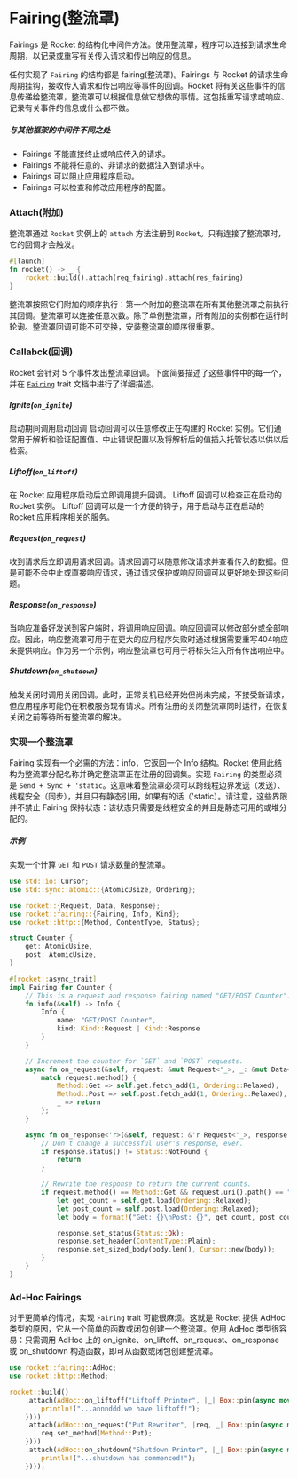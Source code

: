 # Fairing(整流罩)

Fairings 是 Rocket 的结构化中间件方法。使用整流罩，程序可以连接到请求生命周期，以记录或重写有关传入请求和传出响应的信息。

任何实现了 `Fairing` 的结构都是 fairing(整流罩)。Fairings 与 Rocket 的请求生命周期挂钩，接收传入请求和传出响应等事件的回调。Rocket 将有关这些事件的信息传递给整流罩，整流罩可以根据信息做它想做的事情。这包括重写请求或响应、记录有关事件的信息或什么都不做。

##### 与其他框架的中间件不同之处

- Fairings 不能直接终止或响应传入的请求。
- Fairings 不能将任意的、非请求的数据注入到请求中。
- Fairings 可以阻止应用程序启动。
- Fairings 可以检查和修改应用程序的配置。

### Attach(附加)

整流罩通过 `Rocket` 实例上的 `attach` 方法注册到 `Rocket`。只有连接了整流罩时，它的回调才会触发。

```rust
#[launch]
fn rocket() -> _ {
    rocket::build().attach(req_fairing).attach(res_fairing)
}
```

整流罩按照它们附加的顺序执行：第一个附加的整流罩在所有其他整流罩之前执行其回调。整流罩可以连接任意次数。除了单例整流罩，所有附加的实例都在运行时轮询。整流罩回调可能不可交换，安装整流罩的顺序很重要。

### Callabck(回调)

Rocket 会针对 5 个事件发出整流罩回调。下面简要描述了这些事件中的每一个，并在 [`Fairing`](https://api.rocket.rs/v0.5-rc/rocket/fairing/trait.Fairing.html) trait 文档中进行了详细描述。

##### Ignite(`on_ignite`)

启动期间调用启动回调 启动回调可以任意修改正在构建的 Rocket 实例。它们通常用于解析和验证配置值、中止错误配置以及将解析后的值插入托管状态以供以后检索。

##### Liftoff(`on_liftoff`)

在 Rocket 应用程序启动后立即调用提升回调。 Liftoff 回调可以检查正在启动的 Rocket 实例。 Liftoff 回调可以是一个方便的钩子，用于启动与正在启动的 Rocket 应用程序相关的服务。

##### Request(`on_request`)

收到请求后立即调用请求回调。请求回调可以随意修改请求并查看传入的数据。但是可能不会中止或直接响应请求，通过请求保护或响应回调可以更好地处理这些问题。

##### Response(`on_response`)

当响应准备好发送到客户端时，将调用响应回调。响应回调可以修改部分或全部响应。因此，响应整流罩可用于在更大的应用程序失败时通过根据需要重写404响应来提供响应。作为另一个示例，响应整流罩也可用于将标头注入所有传出响应中。

##### Shutdown(`on_shutdown`)

触发关闭时调用关闭回调。此时，正常关机已经开始但尚未完成，不接受新请求，但应用程序可能仍在积极服务现有请求。所有注册的关闭整流罩同时运行，在恢复关闭之前等待所有整流罩的解决。

### 实现一个整流罩

Fairing 实现有一个必需的方法：info，它返回一个 Info 结构。Rocket 使用此结构为整流罩分配名称并确定整流罩正在注册的回调集。实现 `Fairing` 的类型必须是 `Send + Sync + 'static`。这意味着整流罩必须可以跨线程边界发送（发送）、线程安全（同步），并且只有静态引用，如果有的话（'static）。请注意，这些界限并不禁止 Fairing 保持状态：该状态只需要是线程安全的并且是静态可用的或堆分配的。

##### 示例

实现一个计算 `GET` 和 `POST` 请求数量的整流罩。

```rust
use std::io::Cursor;
use std::sync::atomic::{AtomicUsize, Ordering};

use rocket::{Request, Data, Response};
use rocket::fairing::{Fairing, Info, Kind};
use rocket::http::{Method, ContentType, Status};

struct Counter {
    get: AtomicUsize,
    post: AtomicUsize,
}

#[rocket::async_trait]
impl Fairing for Counter {
    // This is a request and response fairing named "GET/POST Counter".
    fn info(&self) -> Info {
        Info {
            name: "GET/POST Counter",
            kind: Kind::Request | Kind::Response
        }
    }

    // Increment the counter for `GET` and `POST` requests.
    async fn on_request(&self, request: &mut Request<'_>, _: &mut Data<'_>) {
        match request.method() {
            Method::Get => self.get.fetch_add(1, Ordering::Relaxed),
            Method::Post => self.post.fetch_add(1, Ordering::Relaxed),
            _ => return
        };
    }

    async fn on_response<'r>(&self, request: &'r Request<'_>, response: &mut Response<'r>) {
        // Don't change a successful user's response, ever.
        if response.status() != Status::NotFound {
            return
        }

        // Rewrite the response to return the current counts.
        if request.method() == Method::Get && request.uri().path() == "/counts" {
            let get_count = self.get.load(Ordering::Relaxed);
            let post_count = self.post.load(Ordering::Relaxed);
            let body = format!("Get: {}\nPost: {}", get_count, post_count);

            response.set_status(Status::Ok);
            response.set_header(ContentType::Plain);
            response.set_sized_body(body.len(), Cursor::new(body));
        }
    }
}
```

### Ad-Hoc Fairings

对于更简单的情况，实现 `Fairing` trait 可能很麻烦。这就是 Rocket 提供 AdHoc 类型的原因，它从一个简单的函数或闭包创建一个整流罩。使用 AdHoc 类型很容易：只需调用 AdHoc 上的 on_ignite、on_liftoff、on_request、on_response 或 on_shutdown 构造函数，即可从函数或闭包创建整流罩。

```rust
use rocket::fairing::AdHoc;
use rocket::http::Method;

rocket::build()
    .attach(AdHoc::on_liftoff("Liftoff Printer", |_| Box::pin(async move {
        println!("...annnddd we have liftoff!");
    })))
    .attach(AdHoc::on_request("Put Rewriter", |req, _| Box::pin(async move {
        req.set_method(Method::Put);
    })))
    .attach(AdHoc::on_shutdown("Shutdown Printer", |_| Box::pin(async move {
        println!("...shutdown has commenced!");
    })));
```

